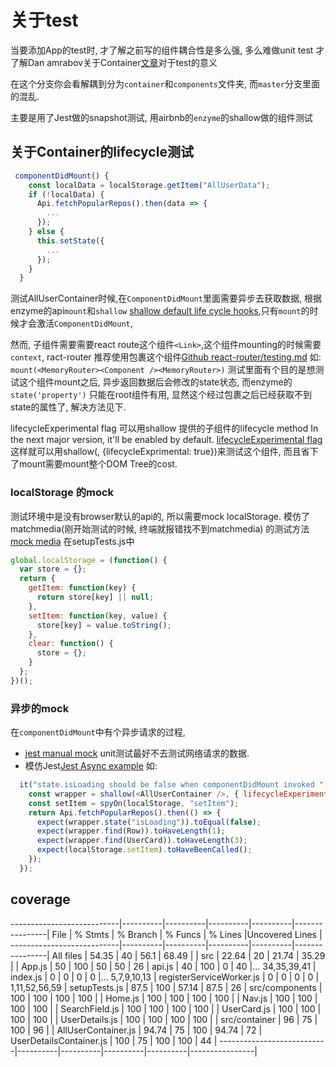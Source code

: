 # 关于test

当要添加App的test时, 才了解之前写的组件耦合性是多么强, 多么难做unit test
才了解Dan amrabov关于Container[文章](https://medium.com/@dan_abramov/smart-and-dumb-components-7ca2f9a7c7d0)对于test的意义

在这个分支你会看解耦到分为`container`和`components`文件夹, 而`master`分支里面的混乱.

主要是用了Jest做的snapshot测试, 用airbnb的`enzyme`的shallow做的组件测试

## 关于Container的lifecycle测试

```js
 componentDidMount() {
    const localData = localStorage.getItem("AllUserData");
    if (!localData) {
      Api.fetchPopularRepos().then(data => {
        ...
      });
    } else {
      this.setState({
        ...
      });
    }
  }
```

测试AllUserContainer时候,在`ComponentDidMount`里面需要异步去获取数据, 
根据enzyme的api`mount`和`shallow` 
[shallow default life cycle hooks](https://github.com/airbnb/enzyme/issues/465),只有`mount`的时候才会激活`ComponentDidMount`,

然而, 子组件需要需要react route这个组件`<Link>`,这个组件mounting的时候需要`context`, ract-router 推荐使用<MemoryRouter>包裹这个组件[Github react-router/testing.md](https://github.com/ReactTraining/react-router/blob/master/packages/react-router/docs/guides/testing.md)
如:
`mount(<MemoryRouter><Component /><MemoryRouter>)`
测试里面有个目的是想测试这个组件mount之后, 异步返回数据后会修改的state状态,
而enzyme的`state('property')` 只能在root组件有用, 显然这个经过包裹之后已经获取不到state的属性了, 解决方法见下.

lifecycleExperimental flag
可以用shallow 提供的子组件的lifecycle method
  In the next major version, it'll be enabled by default.
  [lifecycleExperimental flag](https://github.com/airbnb/enzyme/pull/318)
这样就可以用shallow(<Component>, {lifecycleExprimental: true})来测试这个组件, 而且省下了mount需要mount整个DOM Tree的cost.


### localStorage 的mock
测试环境中是没有browser默认的api的, 所以需要mock localStorage.
模仿了matchmedia(刚开始测试的时候, 终端就报错找不到matchmedia) 的测试方法[mock media](https://stackoverflow.com/questions/41366380/matchmedia-not-present-when-testing-create-react-app-component-which-contain-rea)
在setupTests.js中
```js
global.localStorage = (function() {
  var store = {};
  return {
    getItem: function(key) {
      return store[key] || null;
    },
    setItem: function(key, value) {
      store[key] = value.toString();
    },
    clear: function() {
      store = {};
    }
  };
})();
```

### 异步的mock
在`componentDidMount`中有个异步请求的过程,
- [jest manual mock](http://facebook.github.io/jest/docs/en/manual-mocks.html#docsNav)
unit测试最好不去测试网络请求的数据.
- 模仿Jest[Jest Async example](http://facebook.github.io/jest/docs/en/tutorial-async.html#content)
如: 
```js
  it("state.isLoading should be false when componentDidMount invoked ", () => {
    const wrapper = shallow(<AllUserContainer />, { lifecycleExperimental: true });
    const setItem = spyOn(localStorage, "setItem");
    return Api.fetchPopularRepos().then(() => {
      expect(wrapper.state("isLoading")).toEqual(false);
      expect(wrapper.find(Row)).toHaveLength(1);
      expect(wrapper.find(UserCard)).toHaveLength(3);
      expect(localStorage.setItem).toHaveBeenCalled();
    });
  });
```
## coverage

---------------------------|----------|----------|----------|----------|----------------|
File                       |  % Stmts | % Branch |  % Funcs |  % Lines |Uncovered Lines |
---------------------------|----------|----------|----------|----------|----------------|
All files                  |    54.35 |       40 |     56.1 |    68.49 |                |
 src                       |    22.64 |       20 |    21.74 |    35.29 |                |
  App.js                   |       50 |      100 |       50 |       50 |             26 |
  api.js                   |       40 |      100 |        0 |       40 |... 34,35,39,41 |
  index.js                 |        0 |        0 |        0 |        0 |... 5,7,9,10,13 |
  registerServiceWorker.js |        0 |        0 |        0 |        0 |  1,11,52,56,59 |
  setupTests.js            |     87.5 |      100 |    57.14 |     87.5 |             26 |
 src/components            |      100 |      100 |      100 |      100 |                |
  Home.js                  |      100 |      100 |      100 |      100 |                |
  Nav.js                   |      100 |      100 |      100 |      100 |                |
  SearchField.js           |      100 |      100 |      100 |      100 |                |
  UserCard.js              |      100 |      100 |      100 |      100 |                |
  UserDetails.js           |      100 |      100 |      100 |      100 |                |
 src/container             |       96 |       75 |      100 |       96 |                |
  AllUserContainer.js      |    94.74 |       75 |      100 |    94.74 |             72 |
  UserDetailsContainer.js  |      100 |       75 |      100 |      100 |             44 |
---------------------------|----------|----------|----------|----------|----------------|